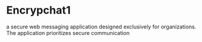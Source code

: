 # Encrypchat1
a secure web messaging application designed exclusively for organizations.  The application prioritizes secure communication
